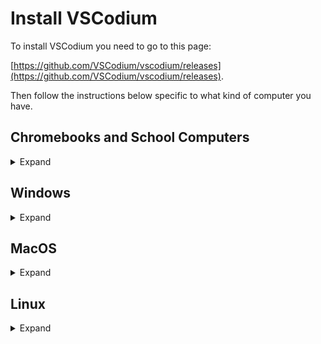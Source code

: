 # Install VSCodium

To install VSCodium you need to go to this page:

[https://github.com/VSCodium/vscodium/releases](https://github.com/VSCodium/vscodium/releases).

Then follow the instructions below specific to what kind of computer you have.

## Chromebooks and School Computers

<details>
    <summary> Expand </summary>
    <p>Unfortunately the defining characteristic of a Chromebook is that you cannot install
    "normal" software on it.</p>
    <p>This is also generally true for computers provided to you by a school. Sometimes they will
    be okay with you running things normally, sometimes not.</p>
    <p>For these situations VSCodium is not an option so for now I am going to recommend falling
    back to using a service called "Github Codespaces." This is a service provided by Microsoft
    where they let you use VSCode in a web browser.</p>
    <p> First, <a href="https://github.com/">make an account on Github</a>.</p>
    <p> Then go to <a href="https://github.com/bowbahdoe/j25-codespace"> https://github.com/bowbahdoe/j25-codespace</a> and press the <code>.</code> key on your keyboard.</p>
    <img src="/text_editors/codespace_repo_landing.png"></img>
    <p> After pressing <code>.</code> you should be redirected to a page that looks like this </p>
    <img src="/text_editors/codespace_first_view.png" />
    <p> Click the button on the bottom labeled "Continue Working in GitHub Codespaces."</p>
    <img src="/text_editors/codespace_continue_working.png" />
    <p> Select the smallest instance size from the dropdown that appears. </p>
    <img src="/text_editors/codespace_instance_size.png" />
    <p> After it loads for awhile you will see a pop-up in the bottom left of your screen asking
    if you want to install an extension for Java files. </p>
    <img src="/text_editors/codespace_extension_prompt.png" />
    <p> You want to say no to this. </p>
    <img src="/text_editors/codespace_extension_no.png" />
    <p> You will also want to say no to all extension suggestions. </p>
    <img src="/text_editors/codespace_ignore_all.png" />
    <p>Next on the chopping block is the AI thing on the right. You want to uncheck the "Show View by Default." option on it then click the `x` to dismiss it.</p>
    <img src="/text_editors/codespace_ai.png" />
    <p>After vanquishing evil, your next task is to type `java src/Main.java` into the "Terminal" area at the bottom of your screen.</p>
    <img src="/text_editors/codespace_srcmainjava.png" />
    <p>Press the enter key and you should see "Hello, world" be printed out.</p>
    <img src="/text_editors/codespace_run_code.png" />
    <p>You can skip the next section on installing Java for now. You are ready to proceed with the book.</p>
</details>
    

## Windows

<details>
    <summary>Expand</summary>
If you are on Windows you want to click this link.
</details>

## MacOS

<details>
    <summary>Expand</summary>
    <p>If you have an Apple M1 Mac or newer then you need to scroll down
to the "ARM 64bits" section (of whatever the newest release is) and click this link.</p>

<img src="/text_editors/mac_arm_download.png" />

<p>If you have an older Mac then you want to click this link.</p>

<img src="/text_editors/mac_x86_download.png" />

<p>This will download a file. Double click it and it will open a window like this.</p>
<img src="/text_editors/mac_vscodium_dmg_open.png" />

<p>Then drag the VSCodium logo to the Applications folder.</p>
<img src="/text_editors/mac_vscodium_dmg_drag.png" />

<p>Then you should be able to find and open the app from the Launchpad app.</p>

<img src="/text_editors/mac_launchpad.png" />

<img src="/text_editors/mac_launchpad_vscodium_search.png" />

<p>When you open it you should see a screen like this.</p>
<img src="/text_editors/mac_blank.png" />

<p>In the top-right corner select File -> Open Folder </p>
<img src="/text_editors/mac_open_folder.png" />

<p>Make a folder somewhere on your computer to store your code. It doesn't matter what you call it.</p>
<img src="/text_editors/mac_new_folder.png" />

<p>Then make a new file named <code>src/Main.java</code></p>
<img src="/text_editors/mac_new_file.png" />
<img src="/text_editors/mac_make_file.png"/>

<p>Inside of this file put the following contents. </p>

```java,no_run
void main() {
    IO.println("Hello, world");
}
```

<p> Now skip ahead to the next section on installing Java. Come back when you are done. </p>

<p> Once you are back you want to open a new terminal. </p>

<img src="/text_editors/mac_new_terminal.png"/>

<p> Type <code>java src/Main.java</code> in the terminal and press enter to run your first program.
If this doesn't work you might need to restart your computer or you might have messed up a step.</p>

<img src="/text_editors/mac_run_java.png"/>

</details>

## Linux

<details>
    <summary>Expand</summary>
    <p>Select the installer that matches your system and go from there.</p>
    <p>Sorry I don't have as nice of a walkthrough as I do for Windows and Mac. In my defense,
    every Linux machine is its own beast.</p>
</details